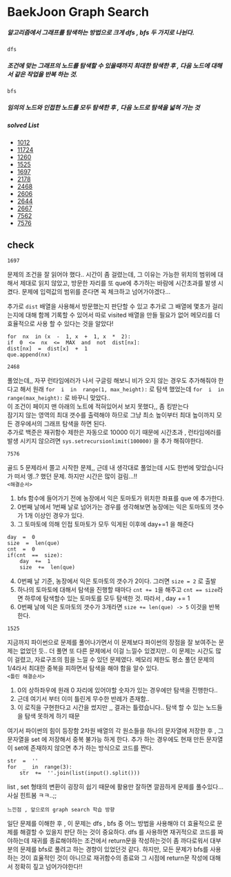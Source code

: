 # BaekJoon Graph Search

##### 알고리즘에서 그래프를 탐색하는 방법으로 크게 dfs , bfs 두 가지로 나뉜다.
`dfs`
##### 조건에 맞는 그래프의 노드를 탐색할 수 있을때까지   최대한 탐색한 후 , 다음 노드에 대해서 같은 작업을 반복 하는 것.
`bfs`
##### 임의의 노드와 인접한 노드를 모두 탐색한 후 , 다음 노드로 탐색을 넓혀 가는 것

##### solved List 
* [1012](https://www.acmicpc.net/problem/1012)
* [11724](https://www.acmicpc.net/problem/11724)
* [1260](https://www.acmicpc.net/problem/1260)
* [1525](https://www.acmicpc.net/problem/1525)
* [1697](https://www.acmicpc.net/problem/1697)
* [2178](https://www.acmicpc.net/problem/2178)
* [2468](https://www.acmicpc.net/problem/2468)
* [2606](https://www.acmicpc.net/problem/2606)
* [2644](https://www.acmicpc.net/problem/2644)
* [2667](https://www.acmicpc.net/problem/2667)
* [7562](https://www.acmicpc.net/problem/7562)
* [7576](https://www.acmicpc.net/problem/7576)


## check

`1697` <br /> 

문제의 조건을 잘 읽어야 했다.. 
시간이 좀 걸렸는데, 그 이유는 가능한 위치의 범위에 대해서 제대로 읽지 않았고, 방문한 자리를 또 que에 추가하는 바람에 시간초과를 발생 시켰다. 문제에 입력값의 범위를 준다면 꼭 체크하고 넘어가야겠다... <br /> 

추가로 `dist` 배열을 사용해서 방문했는지 판단할 수 있고 추가로 그 배열에 몇초가 걸리는지에 대해 함께 기록할 수 있어서 따로 visited 배열을 만들 필요가 없어 메모리를 더 효율적으로 사용 할 수 있다는 것을 알았다!

```
for  nx  in (x  -  1, x  +  1, x  *  2):
if  0  <=  nx  <=  MAX  and  not  dist[nx]:
dist[nx]  =  dist[x]  +  1
que.append(nx)
```
`2468` <br /> 

풀었는데,, 자꾸 런타임에러가 나서 구글링 해보니 비가 오지 않는 경우도 추가해줘야 한다고 해서 원래 `for  i  in  range(1, max_height):`  로 탐색 했었는데 `for  i  in  range(max_height):` 로 바꾸니 맞았다.. <br /> 
이 조건이 페이지 맨 아래의 노트에 적혀있어서 보지 못했다,, 좀 킹받는다 <br /> 
잠기지 않는 영역의 최대 갯수를 출력해야 하므로 그냥 최소 높이부터 최대 높이까지 모든 경우에서의 그래프 탐색을 하면 된다. <br /> 
추가로 백준은 재귀함수 제한은 자동으로 10000 이기 때문에 시간초과 , 런타임에러를 발생 시키지 않으려면 `sys.setrecursionlimit(100000)` 을 추가 해줘야한다.

`7576` <br /> 

골드 5 문제라서 쫄고 시작한 문제,, 근데 내 생각대로 풀었는데 시도 한번에 맞았습니다가 떠서 엥..? 했던 문제. 하지만 시간은 많이 걸림...!! <br /> 
`<해결순서>`
1.  bfs 함수에 들어가기 전에 농장에서 익은 토마토가 위치한 좌표를 que 에 추가한다.
2.  0번째 날에서 1번째 날로 넘어가는 경우를 생각해보면 농장에는 익은 토마토의 갯수가 1개 이상인 경우가 있다.
3. 그 토마토에 의해 인접 토마토가 모두 익게된 이후에 day+=1 을 해준다
```
day  =  0
size  =  len(que)
cnt  =  0
if(cnt  ==  size):
	day  +=  1
	size  +=  len(que)
```
4. 0번째 날 기준,  농장에서 익은 토마토의 갯수가 2이다. 그러면 `size = 2` 로 출발 
5. 하나의 토마토에 대해서 탐색을 진행할 때마다 `cnt += 1`을 해주고 `cnt == size`라면 하루에 탐색할수 있는 토마토를 모두 탐색한 것. 따라서 , day += 1
6. 0번째 날에 익은 토마토의 갯수가 3개라면 `size += len(que) -> 5`    이것을 반복한다.

`1525` <br /> 

지금까지 파이썬으로 문제를 풀어나가면서 이 문제보다 파이썬의 장점을 잘 보여주는 문제는 없었던 듯.. 더 풀면 또 다른 문제에서 이걸 느낄수 있겠지만.. 
이 문제는 시간도 많이 걸렸고, 자료구조의 힘을 느낄 수 있던 문제였다.
메모리 제한도 평소 풀던 문제의 1/4라서 최대한 중복을 피하면서 탐색을 해야 함을 알수 있다. <br /> 
`<틀린 해결순서>`
1.  0의 상하좌우에 원래 0 자리에 있어야할 숫자가 있는 경우에만 탐색을 진행한다..
2. 근데 여기서 부터 이미 틀린게  무수한 반례가 존재함..
3. 이 로직을 구현한다고 시간을 썼지만 ,, 결과는 틀렸습니다.. 탐색 할 수 있는 노드들을 탐색 못하게 하기 때문

여기서 파이썬의 힘이 등장함
2차원 배열의 각 원소들을 하나의 문자열에 저장한 후 , 그 문자열을 set 에 저장해서 중복 불가능 하게 한다. 추가 하는 경우에도 현재 만든 문자열이 set에 존재하지 않으면 추가 하는 방식으로 코드를 짠다. 
```
str  =  ''
for  _  in  range(3):
	str  +=  ''.join(list(input().split()))
```
list , set 형태의 변환이 굉장히 쉽기 때문에 활용만 잘하면 깔끔하게 문제를 풀수있다...
사실 힌트봄 ㅋㅋ..;;


`느낀점 , 앞으로의 graph search 학습 방향`

일단 문제를 이해한 후 , 이 문제는 dfs , bfs 중 어느 방법을 사용해야 더 효율적으로 문제를 해결할 수 있을지 판단 하는 것이 중요하다.  dfs 를 사용하면 재귀적으로 코드를 짜야하는데 재귀를 종료해야하는 조건에서 return문을 작성하는것이 좀 까다로워서 대부분의 문제를 bfs로 풀려고 하는 경향이 있었던것 같다. 하지만, 모든 문제가 bfs를 사용하는 것이 효율적인 것이 아니므로 재귀함수의 종료와 그 시점에 return문 작성에 대해서 정확히 짚고 넘어가야한다!!
